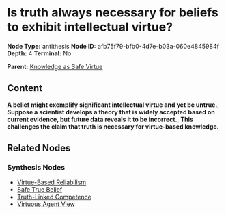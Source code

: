 # Is truth always necessary for beliefs to exhibit intellectual virtue?

**Node Type:** antithesis
**Node ID:** afb75f79-bfb0-4d7e-b03a-060e4845984f
**Depth:** 4
**Terminal:** No

**Parent:** [Knowledge as Safe Virtue](knowledge-as-safe-virtue-synthesis-d290ebdf-31b0-48ab-a921-58cea69413ba.md)

## Content

**A belief might exemplify significant intellectual virtue and yet be untrue.**, **Suppose a scientist develops a theory that is widely accepted based on current evidence, but future data reveals it to be incorrect.**, **This challenges the claim that truth is necessary for virtue-based knowledge.**

## Related Nodes

### Synthesis Nodes

- [Virtue-Based Reliabilism](virtue-based-reliabilism-synthesis-0ca56192-e462-49fd-b704-e3eb3ea18778.md)
- [Safe True Belief](safe-true-belief-synthesis-d067e09a-aa3a-4874-9830-0d46deacd841.md)
- [Truth-Linked Competence](truth-linked-competence-synthesis-f9a98875-41a5-4ef7-8351-b5f829e2e68a.md)
- [Virtuous Agent View](virtuous-agent-view-synthesis-674d4331-6006-4449-885d-9288ec09c16c.md)
